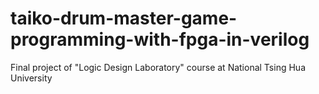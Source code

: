# taiko-drum-master-game-programming-with-fpga-in-verilog
Final project of "Logic Design Laboratory" course at National Tsing Hua University
